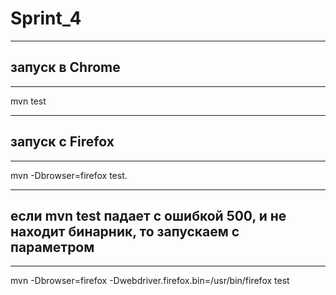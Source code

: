 # Sprint_4
---
запуск в Chrome
---
---
mvn test

---
запуск с Firefox
---
---
mvn -Dbrowser=firefox test.

---
если mvn test падает с ошибкой 500, и не находит бинарник, то запускаем с параметром
---
---
mvn -Dbrowser=firefox -Dwebdriver.firefox.bin=/usr/bin/firefox test
